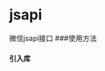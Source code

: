 jsapi
=====

微信jsapi接口
###使用方法

#### 引入库
<script type="text/javascript" src="../jsapi.js">

#### 调用方法
+ 分享到appmessage
```javascript
JSAPI.sendAppMessage(opt,callback);
```
+ 分享到朋友圈
```javascript
JSAPI.shareTimeline(opt,callback);
```

